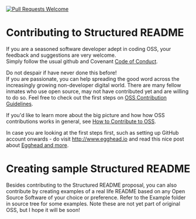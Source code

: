 [![Pull Requests Welcome](https://img.shields.io/badge/PRs-welcome-brightgreen.svg?style=flat)](http://makeapullrequest.com)

# Contributing to Structured README

If you are a seasoned software developer adept in coding OSS, your feedback and suggestions are very welcome.  
Simply follow the usual github and Covenant [Code of Conduct].

Do not despair if have never done this before!  
If you are passionate, you can help spreading the good word across the increasingly growing non-developer digital world. There are many fellow inmates who use open source, may not have contributed yet and are willing to do so. Feel free to check out the first steps on [OSS Contribution Guidelines]. 

If you'd like to learn more about the big picture and how how OSS contributions works in general, see [How to Contribute to OSS].

In case you are looking at the first steps first, such as setting up GitHub account onwards - do visit http://www.egghead.io and read this nice post about [Egghead and more].

# Creating sample Structured README
Besides contributing to the Structured README proposal, you can also contribute by creating examples of a real life README based on any Open Source Software of your choice or preference.  Refer to the Example folder in source tree for some examples.  Note these are not yet part of original OSS, but I hope it will be soon!

[Code of Conduct]: http://contributor-covenant.org
[OSS Contribution Guidelines]: https://github.com/freeCodeCamp/how-to-contribute-to-open-source/blob/master/CONTRIBUTING.md
[How to Contribute to OSS]: https://github.com/freeCodeCamp/how-to-contribute-to-open-source
[Egghead and more]: https://medium.com/@kentcdodds/introducing-how-to-contribute-to-open-source-be67917eb704
